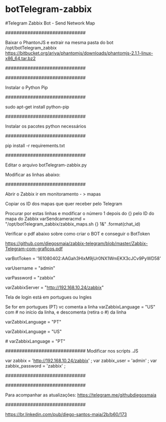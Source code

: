 # botTelegram-zabbix
#Telegram Zabbix Bot - Send Network Map

\#############################

Baixar o PhantonJS e extrair na mesma pasta do bot /opt/botTelegram_zabbix
https://bitbucket.org/ariya/phantomjs/downloads/phantomjs-2.1.1-linux-x86_64.tar.bz2

\#############################

\#############################

Instalar o Python Pip

\#############################


sudo apt-get install python-pip

\#############################

Instalar os pacotes python necessários

\#############################


pip install -r requirements.txt

\#############################

Editar o arquivo botTelegram-zabbix.py

Modificar as linhas abaixo:

\#############################


Abrir o Zabbix ir em monitoramento - > mapas

Copiar os ID dos mapas que quer receber pelo Telegram

Procurar por estas linhas e modificar o número 1 depois do {} pelo ID do mapa do Zabbix
varSendcameracmd = "/opt/botTelegram_zabbix/zabbix_maps.sh {} 1&" .format(chat_id)



Verificar o pdf abaixo sobre como criar o BOT e conseguir o BotToken

https://github.com/diegosmaia/zabbix-telegram/blob/master/Zabbix-Telegram-com-graficos.pdf

varBotToken = '161080402:AAGah3HIxM9jUr0NX1WmEKX3cJCv9PyWD58'


varUsername = "admin"

varPassword = "zabbix"

varZabbixServer = "http://192.168.10.24/zabbix"

Tela de login está em portugues ou Ingles

Se for em portugues (PT) vc comenta a linha varZabbixLanguage = "US" com # no início da linha, e descomenta (retira o #) da linha 

varZabbixLanguage = "PT"


varZabbixLanguage = "US"


\# varZabbixLanguage = "PT"


\#############################
Modificar nos scripts .JS 

var zabbix = 'http://192.168.10.24/zabbix' ; 
var zabbix_user = 'admin' ; 
var zabbix_password = 'zabbix' ; 

\#############################

\#############################

Para acompanhar as atualizações: 
https://telegram.me/githubdiegosmaia

\#############################


https://br.linkedin.com/pub/diego-santos-maia/2b/b60/173
